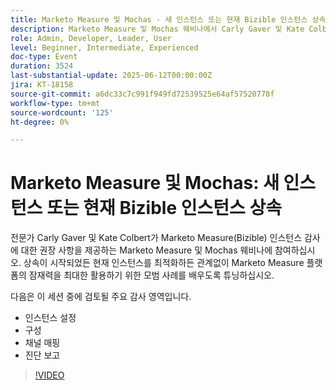 ```yaml
---
title: Marketo Measure 및 Mochas - 새 인스턴스 또는 현재 Bizible 인스턴스 상속
description: Marketo Measure 및 Mochas 웨비나에서 Carly Gaver 및 Kate Colbert와 함께 Marketo Measure(Bizible) 인스턴스 설정, 구성, 채널 및 보고서를 감사하고 최적화하는 모범 사례에 대해 알아보십시오.
role: Admin, Developer, Leader, User
level: Beginner, Intermediate, Experienced
doc-type: Event
duration: 3524
last-substantial-update: 2025-06-12T00:00:00Z
jira: KT-18158
source-git-commit: a6dc33c7c991f949fd72539525e64af57520778f
workflow-type: tm+mt
source-wordcount: '125'
ht-degree: 0%

---
```



# Marketo Measure 및 Mochas: 새 인스턴스 또는 현재 Bizible 인스턴스 상속

전문가 Carly Gaver 및 Kate Colbert가 Marketo Measure(Bizible) 인스턴스 감사에 대한 권장 사항을 제공하는 Marketo Measure 및 Mochas 웨비나에 참여하십시오. 상속이 시작되었든 현재 인스턴스를 최적화하든 관계없이 Marketo Measure 플랫폼의 잠재력을 최대한 활용하기 위한 모범 사례를 배우도록 튜닝하십시오.

다음은 이 세션 중에 검토될 주요 감사 영역입니다.

- 인스턴스 설정
- 구성
- 채널 매핑
- 진단 보고

>[!VIDEO](https://video.tv.adobe.com/v/3459038/?learn=on&enablevpops)
